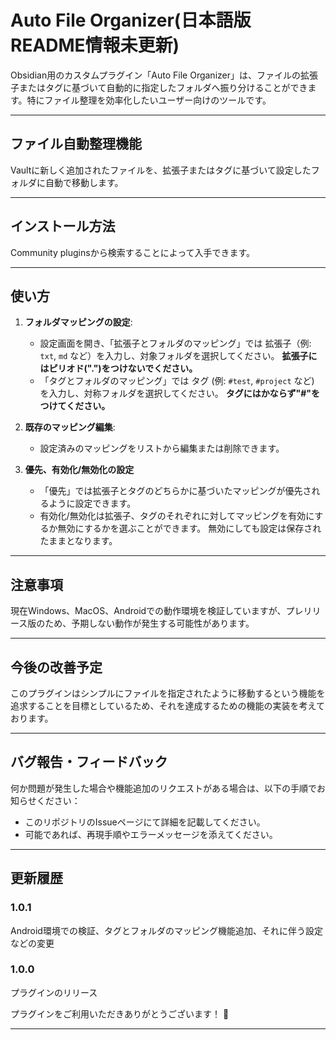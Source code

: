 # Auto File Organizer(日本語版README情報未更新)

Obsidian用のカスタムプラグイン「Auto File Organizer」は、ファイルの拡張子またはタグに基づいて自動的に指定したフォルダへ振り分けることができます。特にファイル整理を効率化したいユーザー向けのツールです。

---

## ファイル自動整理機能

Vaultに新しく追加されたファイルを、拡張子またはタグに基づいて設定したフォルダに自動で移動します。

---

## インストール方法

Community pluginsから検索することによって入手できます。

---

## 使い方

1. **フォルダマッピングの設定**:
   - 設定画面を開き、「拡張子とフォルダのマッピング」では
     拡張子（例: `txt`, `md` など）を入力し、対象フォルダを選択してください。
     **拡張子にはピリオド(".")をつけないでください。**
   - 「タグとフォルダのマッピング」では
      タグ (例: `#test`, `#project` など) を入力し、対称フォルダを選択してください。
      **タグにはかならず"#"をつけてください。**

2. **既存のマッピング編集**:
   - 設定済みのマッピングをリストから編集または削除できます。

3. **優先、有効化/無効化の設定**
   - 「優先」では拡張子とタグのどちらかに基づいたマッピングが優先されるように設定できます。
   - 有効化/無効化は拡張子、タグのそれぞれに対してマッピングを有効にするか無効にするかを選ぶことができます。
     無効にしても設定は保存されたままとなります。

---

## 注意事項

現在Windows、MacOS、Androidでの動作環境を検証していますが、プレリリース版のため、予期しない動作が発生する可能性があります。

---

## 今後の改善予定

このプラグインはシンプルにファイルを指定されたように移動するという機能を追求することを目標としているため、それを達成するための機能の実装を考えております。

---

## バグ報告・フィードバック

何か問題が発生した場合や機能追加のリクエストがある場合は、以下の手順でお知らせください：
- このリポジトリのIssueページにて詳細を記載してください。
- 可能であれば、再現手順やエラーメッセージを添えてください。

---
## 更新履歴

### 1.0.1

Android環境での検証、タグとフォルダのマッピング機能追加、それに伴う設定などの変更

###  1.0.0

プラグインのリリース

プラグインをご利用いただきありがとうございます！ 🙌

---
